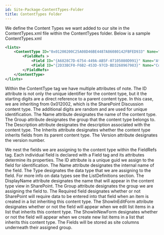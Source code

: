 ```yaml
---
id: Site-Package-ContentTypes-Folder
title: ContentTypes Folder
---
```


We define the Content Types we want added to our site in the ContentTypes.xml file within the ContentTypes folder. Below is a sample ContentTypes.xml

```xml
<lists>
	<ContentType ID="0x01200200C25A08D46BE4487A86080142FBFED933" Name="AkuminaDiscussionBoardContentType" Group="Akumina Content Types" Description="Akumina Discussion Board Content Type" Inherits="TRUE">
		<FieldRefs >
			<Field ID="{A6828C7D-6754-449A-AB5F-07105080D991}" Name="AttachmentLinks" Type="Note" DisplayName="AttachmentLinks" Group="Akumina Content Types" Required="FALSE" ShowInEditForm="TRUE" ShowInNewForm="TRUE" />
			<Field ID="{2D33BCF0-F6B2-453D-97CD-BD3268967983}" Name="ConfirmArchive" Type="Boolean" DisplayName="ConfirmArchive" Group="Akumina Content Types" Required="FALSE" ShowInEditForm="TRUE" ShowInNewForm="TRUE" />      
		</FieldRefs>
	</ContentType>
</lists>
```
Within the ContentType tag we have multiple attributes of note. The ID attribute is not only the unique identifier for the content type, but it the starting digits are a direct reference to a parent content type. In this case, we are inheriting from 0x012002, which is the SharePoint Discussion content type. The additional digits are random and are used for unique identification. The Name attribute designates the name of the content type. The Group attribute designates the group that the content type belongs to. The Description attribute designates the description associated with the content type. The Inherits attribute designates whether the content type inherits fields from its parent content type. The Version attribute designates the version number.

We nest the fields we are assigning to the content type within the FieldRefs tag. Each individual field is declared with a  Field tag and its attributes determine its properties. The ID attribute is a unique guid we assign to the field for identification. The Name attribute designates the internal name of the field. The Type designates the data type that we are assigning to the field. For more info on data types see the ListDefinitions section. The DisplayName attribute designates the name that will appear in the content type view in SharePoint. The Group attribute designates the group we are assigning the field to. The Required field designates whether or not SharePoint will require data to be entered into that field when an item is created in a list inheriting this content type. The ShowInEditForm attribute designates whether or not the field will appear when we edit list items in a list that inherits this content type. The ShowInNewForm designates whether or not the field will appear when we create new list items in a list that inherits this content type. The Fields will be stored as site columns underneath their assigned group.
